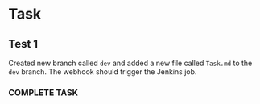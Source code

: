 # Task

## Test 1

Created new branch called `dev` and added a new file called `Task.md` to the `dev` branch.
The webhook should trigger the Jenkins job.

### COMPLETE TASK
